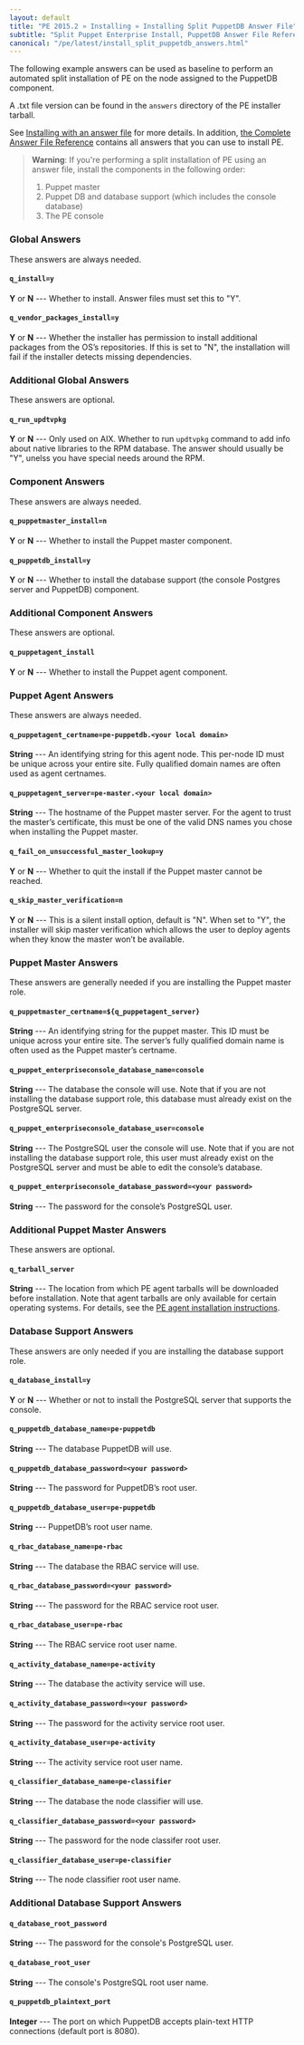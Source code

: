 ```yaml
---
layout: default
title: "PE 2015.2 » Installing » Installing Split PuppetDB Answer File"
subtitle: "Split Puppet Enterprise Install, PuppetDB Answer File Reference"
canonical: "/pe/latest/install_split_puppetdb_answers.html"
---
```


The following example answers can be used as baseline to perform an automated split installation of PE on the node assigned to the PuppetDB component.

A .txt file version can be found in the `answers` directory of the PE installer tarball.

See [Installing with an answer file](./install_automated.html) for more details. In addition, [the Complete Answer File Reference](./install_complete_answer_file_reference.html) contains all answers that you can use to install PE.

>**Warning**: If you're performing a split installation of PE using an answer file, install the components in the following order:
>
> 1. Puppet master
> 2. Puppet DB and database support (which includes the console database)
> 3. The PE console

### Global Answers
These answers are always needed.

#### `q_install=y`

**Y** or **N** --- Whether to install. Answer files must set this to "Y".

#### `q_vendor_packages_install=y`

**Y** or **N** --- Whether the installer has permission to install additional packages from the OS’s repositories. If this is set to "N", the installation will fail if the installer detects missing dependencies.

### Additional Global Answers

These answers are optional.

#### `q_run_updtvpkg`

**Y** or **N** --- Only used on AIX. Whether to run `updtvpkg` command to add info about native libraries to the RPM database. The answer should usually be "Y", unelss you have special needs around the RPM.

### Component Answers
These answers are always needed.

#### `q_puppetmaster_install=n`

**Y** or **N** --- Whether to install the Puppet master component.

#### `q_puppetdb_install=y`

**Y** or **N** --- Whether to install the database support (the console Postgres server and PuppetDB) component.

### Additional Component Answers

These answers are optional.

#### `q_puppetagent_install`

**Y** or **N** --- Whether to install the Puppet agent component.

### Puppet Agent Answers
These answers are always needed.

#### `q_puppetagent_certname=pe-puppetdb.<your local domain>`

**String** --- An identifying string for this agent node. This per-node ID must be unique across your entire site. Fully qualified domain names are often used as agent certnames.

#### `q_puppetagent_server=pe-master.<your local domain>`

**String** --- The hostname of the Puppet master server. For the agent to trust the master’s certificate, this must be one of the valid DNS names you chose when installing the Puppet master.

#### `q_fail_on_unsuccessful_master_lookup=y`

**Y** or **N** --- Whether to quit the install if the Puppet master cannot be reached.

#### `q_skip_master_verification=n`

**Y** or **N** --- This is a silent install option, default is "N". When set to "Y", the installer will skip master verification which allows the user to deploy agents when they know the master won’t be available.

### Puppet Master Answers
These answers are generally needed if you are installing the Puppet master role.

#### `q_puppetmaster_certname=${q_puppetagent_server}`

**String** --- An identifying string for the puppet master. This ID must be unique across your entire site. The server’s fully qualified domain name is often used as the Puppet master’s certname.

#### `q_puppet_enterpriseconsole_database_name=console`

**String** --- The database the console will use. Note that if you are not installing the database support role, this database must already exist on the PostgreSQL server.

#### `q_puppet_enterpriseconsole_database_user=console`

**String** --- The PostgreSQL user the console will use. Note that if you are not installing the database support role, this user must already exist on the PostgreSQL server and must be able to edit the console’s database.

#### `q_puppet_enterpriseconsole_database_password=<your password>`

**String** --- The password for the console’s PostgreSQL user.

### Additional Puppet Master Answers

These answers are optional.

#### `q_tarball_server`

**String** --- The location from which PE agent tarballs will be downloaded before installation. Note that agent tarballs are only available for certain operating systems. For details, see the [PE agent installation instructions](./install_agents.html).

### Database Support Answers
These answers are only needed if you are installing the database support role.

#### `q_database_install=y`

**Y** or **N** --- Whether or not to install the PostgreSQL server that supports the console.

#### `q_puppetdb_database_name=pe-puppetdb`

**String** --- The database PuppetDB will use.

#### `q_puppetdb_database_password=<your password>`

**String** --- The password for PuppetDB’s root user.

#### `q_puppetdb_database_user=pe-puppetdb`

**String** --- PuppetDB’s root user name.

#### `q_rbac_database_name=pe-rbac`

**String** --- The database the RBAC service will use.

#### `q_rbac_database_password=<your password>`

**String** --- The password for the RBAC service root user.

#### `q_rbac_database_user=pe-rbac`

**String** --- The RBAC service root user name.

#### `q_activity_database_name=pe-activity`

**String** --- The database the activity service will use.

#### `q_activity_database_password=<your password>`

**String** --- The password for the activity service root user.

#### `q_activity_database_user=pe-activity`

**String** --- The activity service root user name.

#### `q_classifier_database_name=pe-classifier`

**String** --- The database the node classifier will use.

#### `q_classifier_database_password=<your password>`

**String** --- The password for the node classifer root user.

#### `q_classifier_database_user=pe-classifier`

**String** --- The node classifier root user name.

### Additional Database Support Answers

#### `q_database_root_password`

**String** --- The password for the console's PostgreSQL user.

#### `q_database_root_user`

**String** --- The console's PostgreSQL root user name.

#### `q_puppetdb_plaintext_port`

**Integer** --- The port on which PuppetDB accepts plain-text HTTP connections (default port is 8080).

